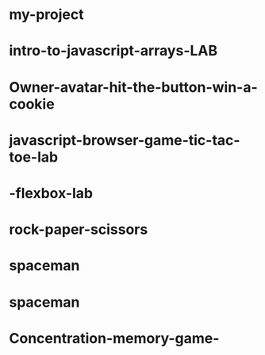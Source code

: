 # my-project
# intro-to-javascript-arrays-LAB
# Owner-avatar-hit-the-button-win-a-cookie
# javascript-browser-game-tic-tac-toe-lab
# -flexbox-lab
# rock-paper-scissors
# spaceman
# spaceman
# Concentration-memory-game-

